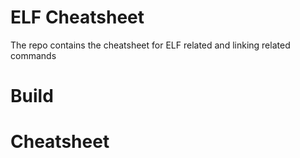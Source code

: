 # ELF Cheatsheet
The repo contains the cheatsheet for ELF related and linking related commands
# Build

# Cheatsheet
